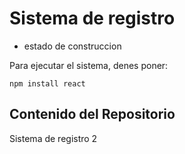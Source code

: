 <h1>Sistema de registro</h1>

- estado de construccion

Para ejecutar el sistema, denes poner:

```npm install react```

<h2>Contenido del Repositorio</h2>
Sistema de registro 2
